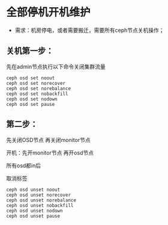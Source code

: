 # 全部停机开机维护

- 需求：机房停电，或者需要搬迁，需要所有ceph节点关机操作；

## 关机第一步：

先在admin节点执行以下命令关闭集群流量
```
ceph osd set noout
ceph osd set norecover
ceph osd set norebalance
ceph osd set nobackfill
ceph osd set nodown
ceph osd set pause
```

## 第二步：

先关闭OSD节点 再关闭monitor节点

开机：先开monitor节点 再开osd节点

所有osd都in后

取消标签
```
ceph osd unset noout
ceph osd unset norecover
ceph osd unset norebalance
ceph osd unset nobackfill
ceph osd unset nodown
ceph osd unset pause
```
